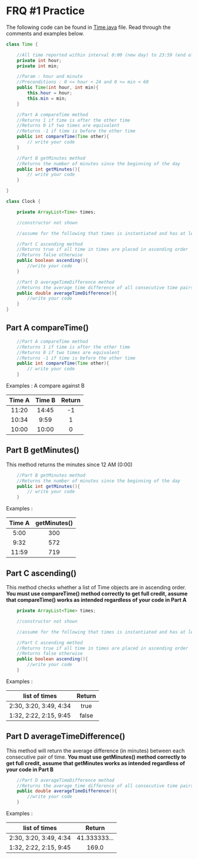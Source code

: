 
# FRQ #1 Practice

The following code can be found in [Time.java](./Time.java) file. Read through the comments and examples below.

```java
class Time {

    //All time reported within interval 0:00 (new day) to 23:59 (end of day) inclusive
    private int hour;
    private int min;

    //Param : hour and minute
    //Preconditions : 0 <= hour < 24 and 0 <= min < 60
    public Time(int hour, int min){
        this.hour = hour;
        this.min = min;
    }

    //Part A compareTime method
    //Returns 1 if time is after the other time
    //Returns 0 if two times are equivalent
    //Returns -1 if time is before the other time
    public int compareTime(Time other){
        // write your code
    }

    //Part B getMinutes method
    //Returns the number of minutes since the beginning of the day
    public int getMinutes(){
        // write your code
    }

}

class Clock {

    private ArrayList<Time> times;

    //constructor not shown

    //assume for the following that times is instantiated and has at least a pair of time

    //Part C ascending method
    //Returns true if all time in times are placed in ascending order
    //Returns false otherwise
    public boolean ascending(){
        //write your code
    }

    //Part D averageTimeDifference method
    //Returns the average time difference of all consecutive time pairs
    public double averageTimeDifference(){
        //write your code
    }
}
```

## Part A compareTime()

```java
    //Part A compareTime method
    //Returns 1 if time is after the other time
    //Returns 0 if two times are equivalent
    //Returns -1 if time is before the other time
    public int compareTime(Time other){
        // write your code
    }
```

Examples : A compare against B

| Time A        | Time B        | Return|
|:-------------:| :------------:|:-----:|
|11:20          | 14:45         | -1    |
| 10:34         | 9:59          |   1   |
| 10:00         | 10:00         |    0  |

## Part B getMinutes()

This method returns the minutes since 12 AM (0:00)

```java
    //Part B getMinutes method
    //Returns the number of minutes since the beginning of the day
    public int getMinutes(){
        // write your code
    }
```

Examples :

| Time A        | getMinutes()  |
|:-------------:| :------------:|
|5:00           | 300           |
| 9:32          | 572           |
| 11:59         | 719           |

## Part C ascending()

This method checks whether a list of Time objects are in ascending order.
**You must use compareTime() method correctly to get full credit, assume that compareTime() works as intended regardless of your code in Part A**

```java
    private ArrayList<Time> times;

    //constructor not shown

    //assume for the following that times is instantiated and has at least a pair of time

    //Part C ascending method
    //Returns true if all time in times are placed in ascending order
    //Returns false otherwise
    public boolean ascending(){
        //write your code
    }
```

Examples :

| list of times         | Return        |
|:-------------:        | :------------:|
|2:30, 3:20, 3:49, 4:34 | true          |
|1:32, 2:22, 2:15, 9:45 | false         |

## Part D averageTimeDifference()

This method will return the average difference (in minutes) between each consecutive pair of time.
**You must use getMinutes() method correctly to get full credit, assume that getMinutes works as intended regardless of your code in Part B**

```java
    //Part D averageTimeDifference method
    //Returns the average time difference of all consecutive time pairs
    public double averageTimeDifference(){
        //write your code
    }
```

Examples :

| list of times         | Return        |
|:-------------:        | :------------:|
|2:30, 3:20, 3:49, 4:34 | 41.333333...  |
|1:32, 2:22, 2:15, 9:45 | 169.0         |
